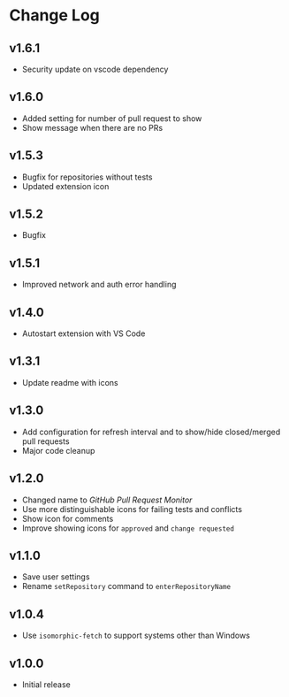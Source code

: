 # Change Log

## v1.6.1

- Security update on vscode dependency

## v1.6.0

- Added setting for number of pull request to show
- Show message when there are no PRs

## v1.5.3

- Bugfix for repositories without tests
- Updated extension icon

## v1.5.2

- Bugfix

## v1.5.1

- Improved network and auth error handling

## v1.4.0

- Autostart extension with VS Code

## v1.3.1

- Update readme with icons

## v1.3.0

- Add configuration for refresh interval and to show/hide closed/merged pull requests
- Major code cleanup

## v1.2.0

- Changed name to *GitHub Pull Request Monitor*
- Use more distinguishable icons for failing tests and conflicts
- Show icon for comments
- Improve showing icons for `approved` and `change requested`

## v1.1.0

- Save user settings
- Rename `setRepository` command to `enterRepositoryName`

## v1.0.4

- Use `isomorphic-fetch` to support systems other than Windows

## v1.0.0

- Initial release
